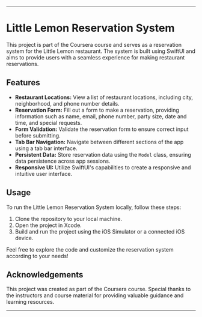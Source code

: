 
---

# Little Lemon Reservation System

This project is part of the Coursera course and serves as a reservation system for the Little Lemon restaurant. The system is built using SwiftUI and aims to provide users with a seamless experience for making restaurant reservations.

## Features

- **Restaurant Locations:** View a list of restaurant locations, including city, neighborhood, and phone number details.
- **Reservation Form:** Fill out a form to make a reservation, providing information such as name, email, phone number, party size, date and time, and special requests.
- **Form Validation:** Validate the reservation form to ensure correct input before submitting.
- **Tab Bar Navigation:** Navigate between different sections of the app using a tab bar interface.
- **Persistent Data:** Store reservation data using the `Model` class, ensuring data persistence across app sessions.
- **Responsive UI:** Utilize SwiftUI's capabilities to create a responsive and intuitive user interface.

## Usage

To run the Little Lemon Reservation System locally, follow these steps:

1. Clone the repository to your local machine.
2. Open the project in Xcode.
3. Build and run the project using the iOS Simulator or a connected iOS device.

Feel free to explore the code and customize the reservation system according to your needs!

## Acknowledgements

This project was created as part of the Coursera course. Special thanks to the instructors and course material for providing valuable guidance and learning resources.

---
